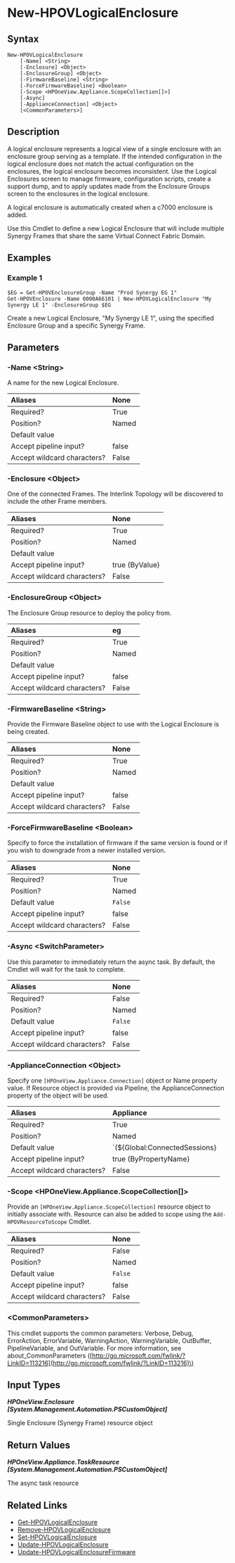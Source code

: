 ﻿---
description: Create a Logical Enclosure.
---

# New-HPOVLogicalEnclosure

## Syntax

```text
New-HPOVLogicalEnclosure
    [-Name] <String>
    [-Enclosure] <Object>
    [-EnclosureGroup] <Object>
    [-FirmwareBaseline] <String>
    [-ForceFirmwareBaseline] <Boolean>
    [-Scope <HPOneView.Appliance.ScopeCollection[]>]
    [-Async]
    [-ApplianceConnection] <Object>
    [<CommonParameters>]
```

## Description

A logical enclosure represents a logical view of a single enclosure with an enclosure group serving as a template. If the intended configuration in the logical enclosure does not match the actual configuration on the enclosures, the logical enclosure becomes inconsistent. Use the Logical Enclosures screen to manage firmware, configuration scripts, create a support dump, and to apply updates made from the Enclosure Groups screen to the enclosures in the logical enclosure.

A logical enclosure is automatically created when a c7000 enclosure is added.

Use this Cmdlet to define a new Logical Enclosure that will include multiple Synergy Frames that share the same Virtual Connect Fabric Domain.

## Examples

###  Example 1 

```text
$EG = Get-HPOVEnclosureGroup -Name "Prod Synergy EG 1"
Get-HPOVEnclosure -Name 0000A66101 | New-HPOVLogicalEnclosure "My Synergy LE 1" -EnclosureGroup $EG
```

Create a new Logical Enclosure, "My Synergy LE 1", using the specified Enclosure Group and a specific Synergy Frame.

## Parameters

### -Name &lt;String&gt;

A name for the new Logical Enclosure.

| Aliases | None |
| :--- | :--- |
| Required? | True |
| Position? | Named |
| Default value |  |
| Accept pipeline input? | false |
| Accept wildcard characters? | False |

### -Enclosure &lt;Object&gt;

One of the connected Frames.  The Interlink Topology will be discovered to include the other Frame members.

| Aliases | None |
| :--- | :--- |
| Required? | True |
| Position? | Named |
| Default value |  |
| Accept pipeline input? | true (ByValue) |
| Accept wildcard characters? | False |

### -EnclosureGroup &lt;Object&gt;

The Enclosure Group resource to deploy the policy from.

| Aliases | eg |
| :--- | :--- |
| Required? | True |
| Position? | Named |
| Default value |  |
| Accept pipeline input? | false |
| Accept wildcard characters? | False |

### -FirmwareBaseline &lt;String&gt;

Provide the Firmware Baseline object to use with the Logical Enclosure is being created.

| Aliases | None |
| :--- | :--- |
| Required? | True |
| Position? | Named |
| Default value |  |
| Accept pipeline input? | false |
| Accept wildcard characters? | False |

### -ForceFirmwareBaseline &lt;Boolean&gt;

Specify to force the installation of firmware if the same version is found or if you wish to downgrade from a newer installed version.

| Aliases | None |
| :--- | :--- |
| Required? | True |
| Position? | Named |
| Default value | `False` |
| Accept pipeline input? | false |
| Accept wildcard characters? | False |

### -Async &lt;SwitchParameter&gt;

Use this parameter to immediately return the async task.  By default, the Cmdlet will wait for the task to complete.

| Aliases | None |
| :--- | :--- |
| Required? | False |
| Position? | Named |
| Default value | `False` |
| Accept pipeline input? | false |
| Accept wildcard characters? | False |

### -ApplianceConnection &lt;Object&gt;

Specify one `[HPOneView.Appliance.Connection]` object or Name property value. If Resource object is provided via Pipeline, the ApplianceConnection property of the object will be used.

| Aliases | Appliance |
| :--- | :--- |
| Required? | True |
| Position? | Named |
| Default value | `(${Global:ConnectedSessions} | ? Default)` |
| Accept pipeline input? | true (ByPropertyName) |
| Accept wildcard characters? | False |

### -Scope &lt;HPOneView.Appliance.ScopeCollection[]&gt;

Provide an `[HPOneView.Appliance.ScopeCollection]` resource object to initially associate with.  Resource can also be added to scope using the `Add-HPOVResourceToScope` Cmdlet.

| Aliases | None |
| :--- | :--- |
| Required? | False |
| Position? | Named |
| Default value | `False` |
| Accept pipeline input? | false |
| Accept wildcard characters? | False |

### &lt;CommonParameters&gt;

This cmdlet supports the common parameters: Verbose, Debug, ErrorAction, ErrorVariable, WarningAction, WarningVariable, OutBuffer, PipelineVariable, and OutVariable. For more information, see about\_CommonParameters \([http://go.microsoft.com/fwlink/?LinkID=113216](http://go.microsoft.com/fwlink/?LinkID=113216)\)

## Input Types

_**HPOneView.Enclosure [System.Management.Automation.PSCustomObject]**_

Single Enclosure (Synergy Frame) resource object

## Return Values

_**HPOneView.Appliance.TaskResource [System.Management.Automation.PSCustomObject]**_

The async task resource

## Related Links

* [Get-HPOVLogicalEnclosure](get-hpovlogicalenclosure.md)
* [Remove-HPOVLogicalEnclosure](remove-hpovlogicalenclosure.md)
* [Set-HPOVLogicalEnclosure](set-hpovlogicalenclosure.md)
* [Update-HPOVLogicalEnclosure](update-hpovlogicalenclosure.md)
* [Update-HPOVLogicalEnclosureFirmware](../networking/update-hpovlogicalenclosurefirmware.md)

